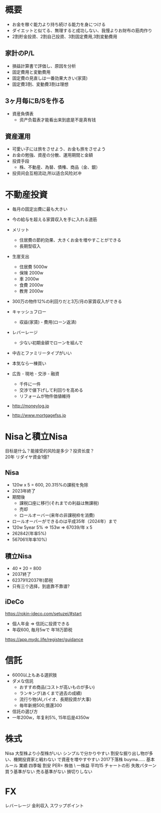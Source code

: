 # 概要
* お金を稼ぐ能力より持ち続ける能力を身につける
*  ダイエットと似てる、無理すると成功しない、我慢よりお財布の筋肉作り
* 2割貯金投資、2割自己投資、3割固定費用,3割変動費用

## 家計のP/L
* 損益計算書で評価し、原因を分析
* 固定費用と変動費用
* 固定費の見直しは一番効果大きい(家賃)
* 固定費3割、変動費3割は理想

## 3ヶ月毎にB/Sを作る
* 資産負債表
  * 资产负载表才能看出来到底是不是真有钱

## 資産運用
* 可愛い子には旅をさせよう、お金も旅をさせよう
* お金の勉強、資産の分散、運用期間と金額
* 投資手段
  * 株、不動産、為替、債権、商品（金、銀）
* 投资间会互相流动,所以适合风险对冲

# 不動産投資
* 毎月の固定出費に最も大きい
* 今の給与を超える家賃収入を手に入れる道筋
* メリット
    * 住居費の節約効果、大きくお金を増やすことができる
    * 長期型収入
* 生崖支出
  * 住居費 5000w
  * 保険 2000w
  * 車 2000w
  * 食費 2000w
  * 教育 2000w
* 300万の物件12%の利回りだと3万/月の家賃収入ができる
* キャッシュフロー
  * 収益(家賃) - 費用(ローン返済) 
* レバーレージ
  * 少ない初期金額でローンを組んで 
* 中古とファミリータイプがいい
* 本気なら一棟買い
* 広告 - 現地 - 交渉 - 融資
  * 千件に一件
  * 交渉で値下げして利回りを高める
  * リフォームが物件価値維持

* http://moneylog.jp
* http://www.mortgagefss.jp


# Nisaと積立Nisa
目标是什么？能接受的风险是多少？投资长度？</br>
20年 リダイヤ資金1億?

## Nisa
* 120w x 5 = 600, 20.315%の課税を免除
* 2023年終了
* 期間後
  * 課税口座に移行(それまでの利益は無課税)
  * 売却
  * ロールオーバー(来年の非課税枠を消費)
* ロールオーバーができるのは平成35年（2024年）まで
* 120w 5year 5% => 153w => 67039/年 x 5 
* 262842(年率5%)
* 567061(年率10%)

## 積立Nisa
* 40 * 20 = 800
* 2037終了
* 623791(2037年)節税
* 只有三个选择，到底靠不靠谱?

## iDeCo
https://rokin-ideco.com/setuzei/#start
* 個人年金 => 信託に投資できる
* 年収600, 毎月5wで 年18万節税

https://app.mydc.life/register/guidance


# 信託
* 6000以上もある選択肢
* ダメな信託
  * おすすめ商品(コストが高いものが多い)
  * ランキング(あくまで過去の成績)
  * 流行り物(AI,バイオ、長期投資が大事)
  * 毎年新規500,償還300
* 信託の選び方
* 一年200w，年复利5%, 15年后是4350w


# 株式 
 Nisa
大型株より小型株がいい
  シンプルで分かりやすい
  割安な掘り出し物が多い、機関投資家と戦わない
  で資産を増やすやすい
2017下落株
  buyma……
基本ルール
  業績  四季報
  割安   PER= 株価 \ 一株益   平均15
  チャートの形
失敗パターン
  買う基準がない
  売る基準がない
  損切りしない

# FX
レバーレージ 
金利収入 スワップポイント


